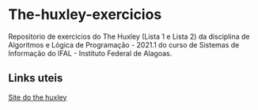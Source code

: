 # The-huxley-exercicios
Repositorio de exercicios do The Huxley (Lista 1 e Lista 2) da disciplina de Algoritmos e Lógica de Programação - 2021.1 do curso de Sistemas de Informação do IFAL - Instituto Federal de Alagoas. 

## Links uteis 
[Site do the huxley](https://www.thehuxley.com/)
